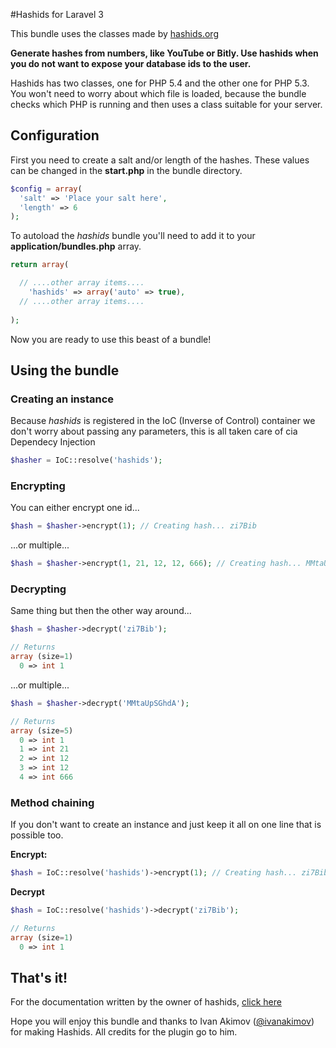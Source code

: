 #Hashids for Laravel 3

This bundle uses the classes made by [hashids.org](http://www.hashids.org/ "http://www.hashids.org/")

<b>Generate hashes from numbers, like YouTube or Bitly.
Use hashids when you do not want to expose your database ids to the user.</b>

Hashids has two classes, one for PHP 5.4 and the other one for PHP 5.3.
You won't need to worry about which file is loaded, because the bundle checks
which PHP is running and then uses a class suitable for your server.

## Configuration

First you need to create a salt and/or length of the hashes.
These values can be changed in the <b>start.php</b> in the bundle directory.

```php
$config = array(
  'salt' => 'Place your salt here',
  'length' => 6
);
```

To autoload the <i>hashids</i> bundle you'll need to add it to your <b>application/bundles.php</b> array.

```php
return array(

  // ....other array items....
	'hashids' => array('auto' => true),
  // ....other array items....
  
);
```

Now you are ready to use this beast of a bundle!

## Using the bundle

### Creating an instance
Because <i>hashids</i> is registered in the IoC (Inverse of Control) container
we don't worry about passing any parameters, this is all taken care of cia Dependecy Injection
```php
$hasher = IoC::resolve('hashids');
```

### Encrypting
You can either encrypt one id...
```php
$hash = $hasher->encrypt(1); // Creating hash... zi7Bib
```
...or multiple...
```php
$hash = $hasher->encrypt(1, 21, 12, 12, 666); // Creating hash... MMtaUpSGhdA
```

### Decrypting
Same thing but then the other way around...
```php
$hash = $hasher->decrypt('zi7Bib');

// Returns
array (size=1)
  0 => int 1
```
...or multiple...
```php
$hash = $hasher->decrypt('MMtaUpSGhdA');

// Returns
array (size=5)
  0 => int 1
  1 => int 21
  2 => int 12
  3 => int 12
  4 => int 666
```

### Method chaining
If you don't want to create an instance and just keep it all on one line that is possible too.

<b>Encrypt:</b>
```php
$hash = IoC::resolve('hashids')->encrypt(1); // Creating hash... zi7Bib
```
<b>Decrypt</b>
```php
$hash = IoC::resolve('hashids')->decrypt('zi7Bib');

// Returns
array (size=1)
  0 => int 1
```

## That's it!
For the documentation written by the owner of hashids, [click here](https://github.com/ivanakimov/hashids.php "https://github.com/ivanakimov/hashids.php")

Hope you will enjoy this bundle
and thanks to Ivan Akimov ([@ivanakimov](http://twitter.com/ivanakimov "@ivanakimov")) for making Hashids.
All credits for the plugin go to him.
